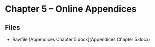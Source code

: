 # Chapter 5 – Online Appendices

## Files

* Rawfile [Appendices Chapter 5.docx](Appendices Chapter 5.docx)